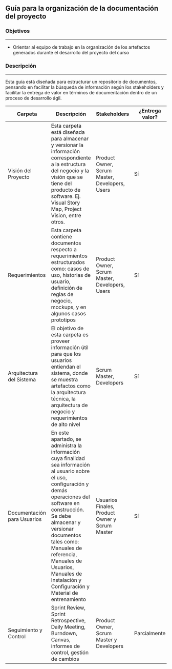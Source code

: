 ## Guía para la organización de la documentación del proyecto

### Objetivos

---
* Orientar al	equipo de	trabajo	en la organización de	los	artefactos generados durante el	desarrollo del proyecto	del	curso

### Descripción
---

Esta guía está diseñada	para estructurar un	repositorio	de documentos, pensando	en facilitar la	búsqueda de	información	según	los	stakeholders y facilitar la	entrega	de valor en	términos de	documentación	dentro de	un proceso de	desarrollo ágil.

| Carpeta                     | Descripción                                                                                                                                                                                                                                                                                                                                   | Stakeholders                                   | ¿Entrega valor? |
|-----------------------------|-----------------------------------------------------------------------------------------------------------------------------------------------------------------------------------------------------------------------------------------------------------------------------------------------------------------------------------------------|------------------------------------------------|-----------------|
| Visión del Proyecto         | Esta carpeta está diseñada para almacenar y versionar la información correspondiente a la estructura del negocio y la visión que se tiene del producto de software. Ej. Visual Story Map, Project Vision, entre otros.                                                                                                                        | Product Owner, Scrum Master, Developers, Users | Sí              |
| Requerimientos              | Esta carpeta contiene documentos respecto a requerimientos estructurados como: casos de uso, historias de usuario, definición de reglas de negocio, mockups, y en algunos casos prototipos                                                                                                                                                    | Product Owner, Scrum Master, Developers, Users | Sí              |
| Arquitectura del Sistema    | El objetivo de esta carpeta es proveer información útil para que los usuarios entiendan el sistema, donde se muestra artefactos como la arquitectura técnica, la arquitectura de negocio y requerimientos de alto nivel                                                                                                                       | Scrum Master, Developers                       | Sí              |
| Documentación para Usuarios | En este apartado, se administra la información cuya finalidad sea información al usuario sobre el uso, configuración y demás operaciones del software en construcción. Se debe almacenar y versionar documentos tales como: Manuales de referencia, Manuales de Usuarios, Manuales de Instalación y Configuración y Material de entrenamiento | Usuarios Finales, Product Owner y Scrum Master | Sí              |
| Seguimiento y Control       | Sprint Review, Sprint Retrospective, Daily Meeting, Burndown, Canvas, informes de control, gestión de cambios                                                                                                                                                                                                                                 | Product Owner, Scrum Master y Developers       | Parcialmente    |


